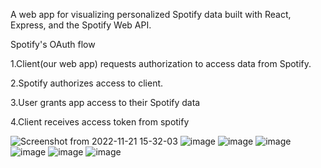 A web app for visualizing personalized Spotify data built with React, Express, and the Spotify Web API.

Spotify's OAuth flow

1.Client(our web app) requests authorization to access data from Spotify.

2.Spotify authorizes access to client.

3.User grants app access to their Spotify data

4.Client receives access token from spotify

![Screenshot from 2022-11-21 15-32-03](https://user-images.githubusercontent.com/83279947/203022867-5acebf53-60fe-482e-a14c-5b086ccc2722.png)
![image](https://user-images.githubusercontent.com/83279947/205687303-a39cb4e8-1042-4e2c-8e3a-fdefb63dc0ae.png)
![image](https://user-images.githubusercontent.com/83279947/205686738-a7c7325c-af2e-4a79-ba61-cec3685ec244.png)
![image](https://user-images.githubusercontent.com/83279947/205684456-b8e370b4-e834-490f-a5d4-a2e27900b303.png)
![image](https://user-images.githubusercontent.com/83279947/205683590-3c45dfd4-3c11-4095-888b-67119b69e32d.png)
![image](https://user-images.githubusercontent.com/83279947/205683890-104d52de-a88d-4127-8830-a06d7530802b.png)
![image](https://user-images.githubusercontent.com/83279947/205684051-1512778c-f94a-4637-a258-781258bf0e7a.png)

